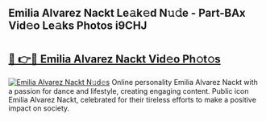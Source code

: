 ## Emilia Alvarez Nackt Le𝚊k𝚎d N𝚞𝚍e - Part-BAx Vid𝚎o Le𝚊ks Photos i9CHJ

# <h2><a href="http://fb99ar.evod.top/?m=Emilia+Alvarez+Nackt">🔗 👉🔴 Emilia Alvarez Nackt Vid𝚎o Ph𝚘t𝚘s</a></h2>

[![Emilia Alvarez Nackt N𝚞d𝚎s](https://i.imgur.com/8V9OHl7.gif)](http://fb99ar.evod.top/?m=Emilia+Alvarez+Nackt)
Online personality Emilia Alvarez Nackt with a passion for dance and lifestyle, creating engaging content. Public icon Emilia Alvarez Nackt, celebrated for their tireless efforts to make a positive impact on society. 
